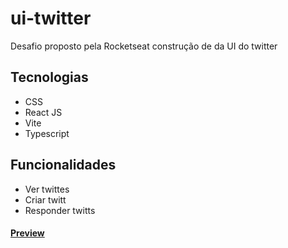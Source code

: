 # ui-twitter
Desafio proposto pela Rocketseat construção de da UI do twitter

## Tecnologias
- CSS
- React JS
- Vite
- Typescript

## Funcionalidades
- Ver twittes
- Criar twitt
- Responder twitts
 ####  [Preview](https://ui-twitter-taupe.vercel.app/)
